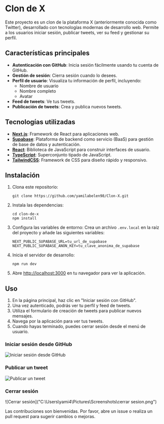 # Clon de X

Este proyecto es un clon de la plataforma X (anteriormente conocida como Twitter), desarrollado con tecnologías modernas de desarrollo web. Permite a los usuarios iniciar sesión, publicar tweets, ver su feed y gestionar su perfil.

## Características principales

- **Autenticación con GitHub**: Inicia sesión fácilmente usando tu cuenta de GitHub.
- **Gestión de sesión**: Cierra sesión cuando lo desees.
- **Perfil de usuario**: Visualiza tu información de perfil, incluyendo:
  - Nombre de usuario
  - Nombre completo
  - Avatar
- **Feed de tweets**: Ve tus tweets.
- **Publicación de tweets**: Crea y publica nuevos tweets.

## Tecnologías utilizadas

- **[Next.js](https://nextjs.org/)**: Framework de React para aplicaciones web.
- **[Supabase](https://supabase.io/)**: Plataforma de backend como servicio (BaaS) para gestión de base de datos y autenticación.
- **[React](https://reactjs.org/)**: Biblioteca de JavaScript para construir interfaces de usuario.
- **[TypeScript](https://www.typescriptlang.org/)**: Superconjunto tipado de JavaScript.
- **[TailwindCSS](https://tailwindcss.com/)**: Framework de CSS para diseño rápido y responsivo.

## Instalación

1. Clona este repositorio:
   ```
   git clone https://github.com/yamilabelen98/Clon-X.git
   ```

2. Instala las dependencias:
   ```
   cd clon-de-x
   npm install
   ```

3. Configura las variables de entorno:
   Crea un archivo `.env.local` en la raíz del proyecto y añade las siguientes variables:
   ```
   NEXT_PUBLIC_SUPABASE_URL=tu_url_de_supabase
   NEXT_PUBLIC_SUPABASE_ANON_KEY=tu_clave_anonima_de_supabase
   ```

4. Inicia el servidor de desarrollo:
   ```
   npm run dev
   ```

5. Abre [http://localhost:3000](http://localhost:3000) en tu navegador para ver la aplicación.

## Uso

1. En la página principal, haz clic en "Iniciar sesión con GitHub".
2. Una vez autenticado, podrás ver tu perfil y feed de tweets.
3. Utiliza el formulario de creación de tweets para publicar nuevos mensajes.
4. Navega por la aplicación para ver tus tweets.
5. Cuando hayas terminado, puedes cerrar sesión desde el menú de usuario.

### Iniciar sesión desde GitHub
![Iniciar sesión desde GitHub]("C:\Users\yami4\Pictures\Screenshots\inicio_de_sesion.png"
)

### Publicar un tweet
![Publicar un tweet]("C:\Users\yami4\Pictures\Screenshots\posteos.png")

### Cerrar sesión
![Cerrar sesión]("C:\Users\yami4\Pictures\Screenshots\cerrar sesion.png")

Las contribuciones son bienvenidas. Por favor, abre un issue o realiza un pull request para sugerir cambios o mejoras.
